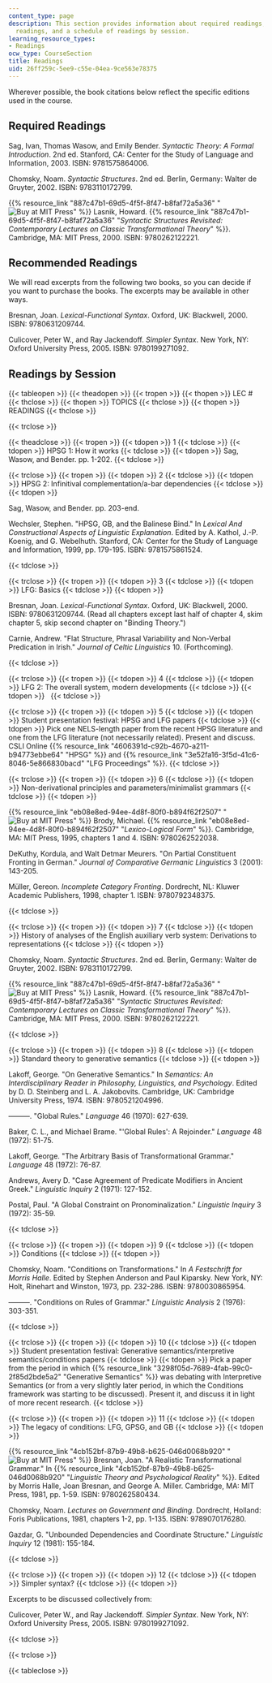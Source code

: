 ```yaml
---
content_type: page
description: This section provides information about required readings, recommended
  readings, and a schedule of readings by session.
learning_resource_types:
- Readings
ocw_type: CourseSection
title: Readings
uid: 26ff259c-5ee9-c55e-04ea-9ce563e78375
---
```


Wherever possible, the book citations below reflect the specific editions used in the course.

Required Readings
-----------------

Sag, Ivan, Thomas Wasow, and Emily Bender. _Syntactic Theory: A Formal Introduction_. 2nd ed. Stanford, CA: Center for the Study of Language and Information, 2003. ISBN: 9781575864006.

Chomsky, Noam. _Syntactic Structures_. 2nd ed. Berlin, Germany: Walter de Gruyter, 2002. ISBN: 9783110172799.

{{% resource_link "887c47b1-69d5-4f5f-8f47-b8faf72a5a36" "![Buy at MIT Press](/images/mp_logo.gif)" %}} Lasnik, Howard. {{% resource_link "887c47b1-69d5-4f5f-8f47-b8faf72a5a36" "_Syntactic Structures Revisited: Contemporary Lectures on Classic Transformational Theory_" %}}. Cambridge, MA: MIT Press, 2000. ISBN: 9780262122221.

Recommended Readings
--------------------

We will read excerpts from the following two books, so you can decide if you want to purchase the books. The excerpts may be available in other ways.

Bresnan, Joan. _Lexical-Functional Syntax_. Oxford, UK: Blackwell, 2000. ISBN: 9780631209744.

Culicover, Peter W., and Ray Jackendoff. _Simpler Syntax_. New York, NY: Oxford University Press, 2005. ISBN: 9780199271092.

Readings by Session
-------------------

{{< tableopen >}}
{{< theadopen >}}
{{< tropen >}}
{{< thopen >}}
LEC #
{{< thclose >}}
{{< thopen >}}
TOPICS
{{< thclose >}}
{{< thopen >}}
READINGS
{{< thclose >}}

{{< trclose >}}

{{< theadclose >}}
{{< tropen >}}
{{< tdopen >}}
1
{{< tdclose >}}
{{< tdopen >}}
HPSG 1: How it works
{{< tdclose >}}
{{< tdopen >}}
Sag, Wasow, and Bender. pp. 1-202.
{{< tdclose >}}

{{< trclose >}}
{{< tropen >}}
{{< tdopen >}}
2
{{< tdclose >}}
{{< tdopen >}}
HPSG 2: Infinitival complementation/a-bar dependencies
{{< tdclose >}}
{{< tdopen >}}


Sag, Wasow, and Bender. pp. 203-end.

Wechsler, Stephen. "HPSG, GB, and the Balinese Bind." In _Lexical And Constructional Aspects of Linguistic Explanation_. Edited by A. Kathol, J.-P. Koenig, and G. Webelhuth. Stanford, CA: Center for the Study of Language and Information, 1999, pp. 179-195. ISBN: 9781575861524.


{{< tdclose >}}

{{< trclose >}}
{{< tropen >}}
{{< tdopen >}}
3
{{< tdclose >}}
{{< tdopen >}}
LFG: Basics
{{< tdclose >}}
{{< tdopen >}}


Bresnan, Joan. _Lexical-Functional Syntax_. Oxford, UK: Blackwell, 2000. ISBN: 9780631209744. (Read all chapters except last half of chapter 4, skim chapter 5, skip second chapter on "Binding Theory.")

Carnie, Andrew. "Flat Structure, Phrasal Variability and Non-Verbal Predication in Irish." _Journal of Celtic Linguistics_ 10. (Forthcoming).


{{< tdclose >}}

{{< trclose >}}
{{< tropen >}}
{{< tdopen >}}
4
{{< tdclose >}}
{{< tdopen >}}
LFG 2: The overall system, modern developments
{{< tdclose >}}
{{< tdopen >}}
 
{{< tdclose >}}

{{< trclose >}}
{{< tropen >}}
{{< tdopen >}}
5
{{< tdclose >}}
{{< tdopen >}}
Student presentation festival: HPSG and LFG papers
{{< tdclose >}}
{{< tdopen >}}
Pick one NELS-length paper from the recent HPSG literature and one from the LFG literature (not necessarily related). Present and discuss. CSLI Online {{% resource_link "4606391d-c92b-4670-a211-b94773ebbe64" "HPSG" %}} and {{% resource_link "3e52fa16-3f5d-41c6-8046-5e866830bacd" "LFG Proceedings" %}}.
{{< tdclose >}}

{{< trclose >}}
{{< tropen >}}
{{< tdopen >}}
6
{{< tdclose >}}
{{< tdopen >}}
Non-derivational principles and parameters/minimalist grammars
{{< tdclose >}}
{{< tdopen >}}


{{% resource_link "eb08e8ed-94ee-4d8f-80f0-b894f62f2507" "![Buy at MIT Press](/images/mp_logo.gif)" %}} Brody, Michael. {{% resource_link "eb08e8ed-94ee-4d8f-80f0-b894f62f2507" "_Lexico-Logical Form_" %}}. Cambridge, MA: MIT Press, 1995, chapters 1 and 4. ISBN: 9780262522038.

DeKuthy, Kordula, and Walt Detmar Meurers. "On Partial Constituent Fronting in German." _Journal of Comparative Germanic Linguistics_ 3 (2001): 143-205.

Müller, Gereon. _Incomplete Category Fronting_. Dordrecht, NL: Kluwer Academic Publishers, 1998, chapter 1. ISBN: 9780792348375.


{{< tdclose >}}

{{< trclose >}}
{{< tropen >}}
{{< tdopen >}}
7
{{< tdclose >}}
{{< tdopen >}}
History of analyses of the English auxiliary verb system: Derivations to representations
{{< tdclose >}}
{{< tdopen >}}


Chomsky, Noam. _Syntactic Structures_. 2nd ed. Berlin, Germany: Walter de Gruyter, 2002. ISBN: 9783110172799.

{{% resource_link "887c47b1-69d5-4f5f-8f47-b8faf72a5a36" "![Buy at MIT Press](/images/mp_logo.gif)" %}} Lasnik, Howard. {{% resource_link "887c47b1-69d5-4f5f-8f47-b8faf72a5a36" "_Syntactic Structures Revisited: Contemporary Lectures on Classic Transformational Theory_" %}}. Cambridge, MA: MIT Press, 2000. ISBN: 9780262122221.


{{< tdclose >}}

{{< trclose >}}
{{< tropen >}}
{{< tdopen >}}
8
{{< tdclose >}}
{{< tdopen >}}
Standard theory to generative semantics
{{< tdclose >}}
{{< tdopen >}}


Lakoff, George. "On Generative Semantics." In _Semantics: An Interdisciplinary Reader in Philosophy, Linguistics, and Psychology_. Edited by D. D. Steinberg and L. A. Jakobovits. Cambridge, UK: Cambridge University Press, 1974. ISBN: 9780521204996.

———. "Global Rules." _Language_ 46 (1970): 627-639.

Baker, C. L., and Michael Brame. "'Global Rules': A Rejoinder." _Language_ 48 (1972): 51-75.

Lakoff, George. "The Arbitrary Basis of Transformational Grammar." _Language_ 48 (1972): 76-87.

Andrews, Avery D. "Case Agreement of Predicate Modifiers in Ancient Greek." _Linguistic Inquiry_ 2 (1971): 127-152.

Postal, Paul. "A Global Constraint on Pronominalization." _Linguistic Inquiry_ 3 (1972): 35-59.


{{< tdclose >}}

{{< trclose >}}
{{< tropen >}}
{{< tdopen >}}
9
{{< tdclose >}}
{{< tdopen >}}
Conditions
{{< tdclose >}}
{{< tdopen >}}


Chomsky, Noam. "Conditions on Transformations." In _A Festschrift for Morris Halle_. Edited by Stephen Anderson and Paul Kiparsky. New York, NY: Holt, Rinehart and Winston, 1973, pp. 232-286. ISBN: 9780030865954.

———. "Conditions on Rules of Grammar." _Linguistic Analysis_ 2 (1976): 303-351.


{{< tdclose >}}

{{< trclose >}}
{{< tropen >}}
{{< tdopen >}}
10
{{< tdclose >}}
{{< tdopen >}}
Student presentation festival: Generative semantics/interpretive semantics/conditions papers
{{< tdclose >}}
{{< tdopen >}}
Pick a paper from the period in which {{% resource_link "3298f05d-7689-4fab-99c0-2f85d2bde5a2" "Generative Semantics" %}} was debating with Interpretive Semantics (or from a very slightly later period, in which the Conditions framework was starting to be discussed). Present it, and discuss it in light of more recent research.
{{< tdclose >}}

{{< trclose >}}
{{< tropen >}}
{{< tdopen >}}
11
{{< tdclose >}}
{{< tdopen >}}
The legacy of conditions: LFG, GPSG, and GB
{{< tdclose >}}
{{< tdopen >}}


{{% resource_link "4cb152bf-87b9-49b8-b625-046d0068b920" "![Buy at MIT Press](/images/mp_logo.gif)" %}} Bresnan, Joan. "A Realistic Transformational Grammar." In {{% resource_link "4cb152bf-87b9-49b8-b625-046d0068b920" "_Linguistic Theory and Psychological Reality_" %}}. Edited by Morris Halle, Joan Bresnan, and George A. Miller. Cambridge, MA: MIT Press, 1981, pp. 1-59. ISBN: 9780262580434.

Chomsky, Noam. _Lectures on Government and Binding_. Dordrecht, Holland: Foris Publications, 1981, chapters 1-2, pp. 1-135. ISBN: 9789070176280.

Gazdar, G. "Unbounded Dependencies and Coordinate Structure." _Linguistic Inquiry_ 12 (1981): 155-184.


{{< tdclose >}}

{{< trclose >}}
{{< tropen >}}
{{< tdopen >}}
12
{{< tdclose >}}
{{< tdopen >}}
Simpler syntax?
{{< tdclose >}}
{{< tdopen >}}


Excerpts to be discussed collectively from:

Culicover, Peter W., and Ray Jackendoff. _Simpler Syntax_. New York, NY: Oxford University Press, 2005. ISBN: 9780199271092.


{{< tdclose >}}

{{< trclose >}}

{{< tableclose >}}